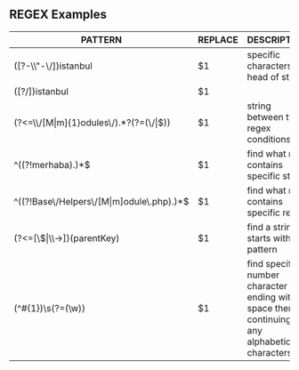 ## REGEX Examples


|  PATTERN	                                | REPLACE  	                                                          | DESCRIPTION  	                              |
|---      	                                |---      	                                                          |---	                                        |
|  ([\?-\\\\"-\\/])istanbul             | $1                         | specific characters in head of string       |
|  ([\?\/])istanbul 	                | $1                           |  	                                        |
|  (?<=\\\\/[M\|m]{1}odules\\/).*?(?=(\\/\|$))    | $1                                                                  | string between two regex conditions         |
|  ^((?!merhaba).)*$									      | $1                                                                  | find what not contains specific string  	  |
|  ^((?!Base\\/Helpers\\/[M\|m]odule\\.php).)*$ | $1                                                                  | find what not contains specific regex       |
|  (?<=[\\$\|\\\\->])(parentKey)                 | $1  	                                                              | find a string starts with a pattern         |
|  (^#{1})\\s(?=(\\w))                | $1  	                                                              | find specific number character '#' ending with a space then continuing any alphabetic characters         |
